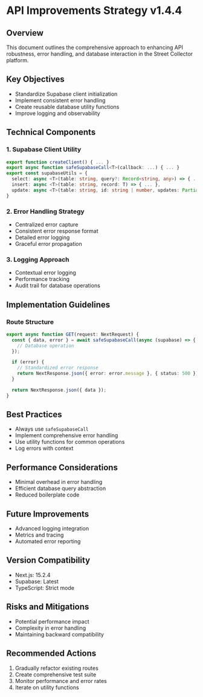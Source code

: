 # API Improvements Strategy v1.4.4

## Overview
This document outlines the comprehensive approach to enhancing API robustness, error handling, and database interaction in the Street Collector platform.

## Key Objectives
- Standardize Supabase client initialization
- Implement consistent error handling
- Create reusable database utility functions
- Improve logging and observability

## Technical Components

### 1. Supabase Client Utility
```typescript
export function createClient() { ... }
export async function safeSupabaseCall<T>(callback: ...) { ... }
export const supabaseUtils = {
  select: async <T>(table: string, query?: Record<string, any>) => { ... },
  insert: async <T>(table: string, record: T) => { ... },
  update: async <T>(table: string, id: string | number, updates: Partial<T>) => { ... }
}
```

### 2. Error Handling Strategy
- Centralized error capture
- Consistent error response format
- Detailed error logging
- Graceful error propagation

### 3. Logging Approach
- Contextual error logging
- Performance tracking
- Audit trail for database operations

## Implementation Guidelines

### Route Structure
```typescript
export async function GET(request: NextRequest) {
  const { data, error } = await safeSupabaseCall(async (supabase) => {
    // Database operation
  });

  if (error) {
    // Standardized error response
    return NextResponse.json({ error: error.message }, { status: 500 });
  }

  return NextResponse.json({ data });
}
```

## Best Practices
- Always use `safeSupabaseCall`
- Implement comprehensive error handling
- Use utility functions for common operations
- Log errors with context

## Performance Considerations
- Minimal overhead in error handling
- Efficient database query abstraction
- Reduced boilerplate code

## Future Improvements
- Advanced logging integration
- Metrics and tracing
- Automated error reporting

## Version Compatibility
- Next.js: 15.2.4
- Supabase: Latest
- TypeScript: Strict mode

## Risks and Mitigations
- Potential performance impact
- Complexity in error handling
- Maintaining backward compatibility

## Recommended Actions
1. Gradually refactor existing routes
2. Create comprehensive test suite
3. Monitor performance and error rates
4. Iterate on utility functions 